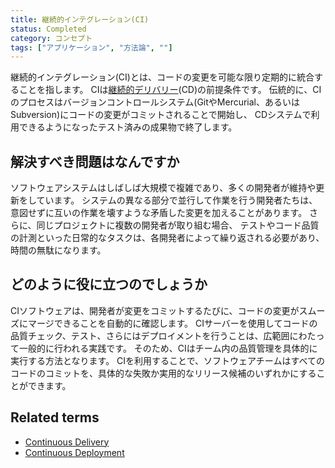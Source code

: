 ```yaml
---
title: 継続的インテグレーション(CI)
status: Completed
category: コンセプト
tags: ["アプリケーション", "方法論", ""]
---
```


継続的インテグレーション(CI)とは、コードの変更を可能な限り定期的に統合することを指します。
CIは[継続的デリバリー](/ja/continuous-delivery/)(CD)の前提条件です。
伝統的に、CIのプロセスはバージョンコントロールシステム(GitやMercurial、あるいはSubversion)にコードの変更がコミットされることで開始し、
CDシステムで利用できるようになったテスト済みの成果物で終了します。

## 解決すべき問題はなんですか

ソフトウェアシステムはしばしば大規模で複雑であり、多くの開発者が維持や更新をしています。
システムの異なる部分で並行して作業を行う開発者たちは、
意図せずに互いの作業を壊すような矛盾した変更を加えることがあります。
さらに、同じプロジェクトに複数の開発者が取り組む場合、
テストやコード品質の計測といった日常的なタスクは、各開発者によって繰り返される必要があり、時間の無駄になります。

## どのように役に立つのでしょうか

CIソフトウェアは、開発者が変更をコミットするたびに、コードの変更がスムーズにマージできることを自動的に確認します。
CIサーバーを使用してコードの品質チェック、テスト、さらにはデプロイメントを行うことは、広範囲にわたって一般的に行われる実践です。
そのため、CIはチーム内の品質管理を具体的に実行する方法となります。
CIを利用することで、ソフトウェアチームはすべてのコードのコミットを、具体的な失敗か実用的なリリース候補のいずれかにすることができます。

## Related terms

* [Continuous Delivery](/continuous-delivery/)
* [Continuous Deployment](/continuous-deployment/)
